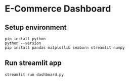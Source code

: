 # E-Commerce Dashboard 

## Setup environment
```
pip install python
python --version
pip install pandas matplotlib seaborn streamlit numpy
```

## Run streamlit app
```
streamlit run dashboard.py
```

